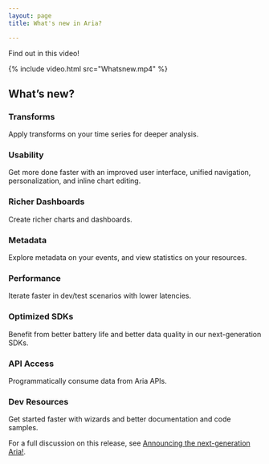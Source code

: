 ```yaml
---
layout: page
title: What's new in Aria?

---
```


Find out in this video!

{% include video.html src="Whatsnew.mp4" %}

## What’s new?

### Transforms
Apply transforms on your time series for deeper analysis.

### Usability
Get more done faster with an improved user interface, unified navigation, personalization, and inline chart editing.

### Richer Dashboards
Create richer charts and dashboards.

### Metadata
Explore metadata on your events, and view statistics on your resources.

### Performance
Iterate faster in dev/test scenarios with lower latencies.

### Optimized SDKs
Benefit from better battery life and better data quality in our next-generation SDKs.

### API Access
Programmatically consume data from Aria APIs.

### Dev Resources
Get started faster with wizards and better documentation and code samples.

For a full discussion on this release, see [Announcing the next-generation Aria!](/2017/12/01/introducing-new-aria).
